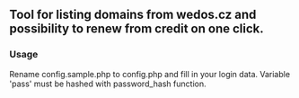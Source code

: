 ## Tool for listing domains from wedos.cz and possibility to renew from credit on one click.

### Usage

Rename config.sample.php to config.php and fill in your login data.
Variable 'pass' must be hashed with password_hash function.